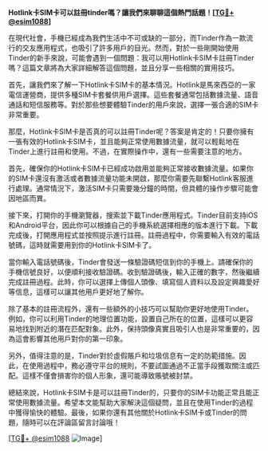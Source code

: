 **Hotlink卡SIM卡可以註冊tinder嗎？讓我們來聊聊這個熱門話題！[[TG💪+ @esim1088](https://t.me/s/esim1088)]**

在現代社會，手機已經成為我們生活中不可或缺的一部分，而Tinder作為一款流行的交友應用程式，也吸引了許多用戶的目光。然而，對於一些剛開始使用Tinder的新手來說，可能會遇到一個問題：我可以用Hotlink卡SIM卡註冊Tinder嗎？這篇文章將為大家詳細解答這個問題，並且分享一些相關的實用技巧。

首先，讓我們來了解一下Hotlink卡SIM卡的基本情況。Hotlink是馬來西亞的一家電信運營商，提供多種SIM卡套餐供用戶選擇。這些套餐通常包括數據流量、語音通話和短信服務等。對於那些想要體驗Tinder的用戶來說，選擇一張合適的SIM卡非常重要。

那麼，Hotlink卡SIM卡是否真的可以註冊Tinder呢？答案是肯定的！只要你擁有一張有效的Hotlink卡SIM卡，並且能夠正常使用數據流量，就可以輕鬆地在Tinder上進行註冊和使用。不過，在實際操作中，還有一些需要注意的地方。

首先，確保你的Hotlink卡SIM卡已經成功啟用並能夠正常接收數據流量。如果你的SIM卡還沒有激活或者數據流量功能未開啟，那麼你需要先聯繫Hotlink客服進行處理。通常情況下，激活SIM卡只需要幾分鐘的時間，但具體的操作步驟可能會因地區而異。

接下來，打開你的手機瀏覽器，搜索並下載Tinder應用程式。Tinder目前支持iOS和Android平台，因此你可以根據自己的手機系統選擇相應的版本進行下載。下載完成後，打開應用程式並按照提示進行註冊。註冊過程中，你需要輸入有效的電話號碼，這時就需要用到你的Hotlink卡SIM卡了。

當你輸入電話號碼後，Tinder會發送一條驗證碼短信到你的手機上。請確保你的手機信號良好，以便順利接收驗證碼。收到驗證碼後，輸入正確的數字，然後繼續完成註冊過程。此時，你可以選擇上傳個人頭像、填寫個人資料以及設定興趣愛好等信息，這樣可以讓其他用戶更好地了解你。

除了基本的註冊流程外，還有一些額外的小技巧可以幫助你更好地使用Tinder。例如，你可以利用Tinder的地理位置功能，設置自己所在的位置，這樣可以更容易地找到附近的潛在匹配對象。此外，保持頭像真實且吸引人也是非常重要的，因為這會影響其他用戶對你的第一印象。

另外，值得注意的是，Tinder對於虛假賬戶和垃圾信息有一定的防範措施。因此，在使用過程中，務必遵守平台的規則，不要試圖通過不正當手段獲取關注或匹配。這樣不僅會損害你的個人形象，還可能導致賬號被封禁。

總結來說，Hotlink卡SIM卡是可以註冊Tinder的，只要你的SIM卡功能正常且能正常使用數據流量。希望本文能幫助大家解決這個疑問，並且在使用Tinder的過程中獲得愉快的體驗。最後，如果你還有其他關於Hotlink卡SIM卡或Tinder的問題，隨時可以在評論區留言討論哦！

[[TG💪+ @esim1088](https://t.me/s/esim1088) ![Image](https://i.postimg.cc/4NQfJmqS/Snipaste-2025-05-13-00-14-12.png)]